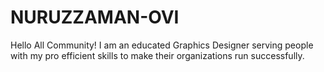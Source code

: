 # NURUZZAMAN-OVI
Hello All Community! I am an educated Graphics Designer serving people with my pro efficient skills to make their organizations run successfully.
